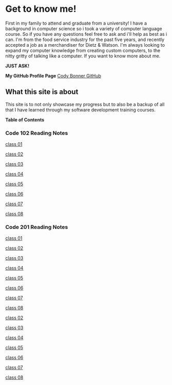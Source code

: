 # **Get to know me!**

First in my family to attend and graduate from a university! I have a background in computer science so i took a variety of computer language course. So if you have any questions feel free to ask and i'll help as best as i can. I'm from the food service industry for the past five years, and recently accepted a job as a merchandiser for Dietz & Watson. I'm always looking to expand my computer knowledge from creating custom computers, to the nitty gritty of talking like a computer. If you want to know more about me. 

**JUST ASK!**

**My GitHub Profile Page**
[Cody Bonner GitHub](https://github.com/CodyBonner)

## What this site is about

This site is to not only showcase my progress but to also be a backup of all that I have learned through my software development training courses.

**Table of Contents**

### Code 102 Reading Notes

[class 01](code-102/class-01.md)

[class 02](code-102/class-02.md)

[class 03](code-102/class-03.md)

[class 04](code-102/class-04.md)

[class 05](code-102/class-05.md)

[class 06](code-102/class-06.md)

[class 07](code-102/class-07.md)

[class 08](code-102/class-08.md)


### Code 201 Reading Notes

[class 01](code-201/class-01.md)

[class 02](code-201/class-02.md)

[class 03](code-201/class-03.md)

[class 04](code-201/class-04.md)

[class 05](code-201/class-05.md)

[class 06](code-201/class-06.md)

[class 07](code-201/class-07.md)

[class 08](code-201/class-08.md)

[class 02](code-201/class-09.md)

[class 03](code-201/class-10.md)

[class 04](code-201/class-11.md)

[class 05](code-201/class-12.md)

[class 06](code-201/class-13.md)

[class 07](code-201/class-14.md)

[class 08](code-201/class-15.md)